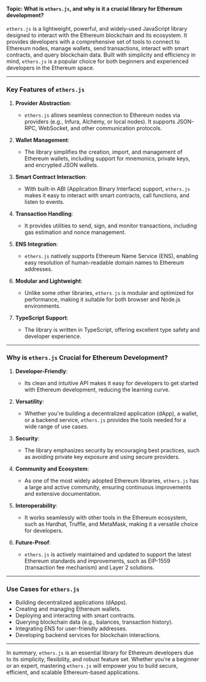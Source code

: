 #### **Topic:** What is `ethers.js`, and why is it a crucial library for Ethereum development?

`ethers.js` is a lightweight, powerful, and widely-used JavaScript library designed to interact with the Ethereum blockchain and its ecosystem. It provides developers with a comprehensive set of tools to connect to Ethereum nodes, manage wallets, send transactions, interact with smart contracts, and query blockchain data. Built with simplicity and efficiency in mind, `ethers.js` is a popular choice for both beginners and experienced developers in the Ethereum space.

---

### **Key Features of `ethers.js`**
1. **Provider Abstraction**:  
   - `ethers.js` allows seamless connection to Ethereum nodes via providers (e.g., Infura, Alchemy, or local nodes). It supports JSON-RPC, WebSocket, and other communication protocols.

2. **Wallet Management**:  
   - The library simplifies the creation, import, and management of Ethereum wallets, including support for mnemonics, private keys, and encrypted JSON wallets.

3. **Smart Contract Interaction**:  
   - With built-in ABI (Application Binary Interface) support, `ethers.js` makes it easy to interact with smart contracts, call functions, and listen to events.

4. **Transaction Handling**:  
   - It provides utilities to send, sign, and monitor transactions, including gas estimation and nonce management.

5. **ENS Integration**:  
   - `ethers.js` natively supports Ethereum Name Service (ENS), enabling easy resolution of human-readable domain names to Ethereum addresses.

6. **Modular and Lightweight**:  
   - Unlike some other libraries, `ethers.js` is modular and optimized for performance, making it suitable for both browser and Node.js environments.

7. **TypeScript Support**:  
   - The library is written in TypeScript, offering excellent type safety and developer experience.

---

### **Why is `ethers.js` Crucial for Ethereum Development?**
1. **Developer-Friendly**:  
   - Its clean and intuitive API makes it easy for developers to get started with Ethereum development, reducing the learning curve.

2. **Versatility**:  
   - Whether you're building a decentralized application (dApp), a wallet, or a backend service, `ethers.js` provides the tools needed for a wide range of use cases.

3. **Security**:  
   - The library emphasizes security by encouraging best practices, such as avoiding private key exposure and using secure providers.

4. **Community and Ecosystem**:  
   - As one of the most widely adopted Ethereum libraries, `ethers.js` has a large and active community, ensuring continuous improvements and extensive documentation.

5. **Interoperability**:  
   - It works seamlessly with other tools in the Ethereum ecosystem, such as Hardhat, Truffle, and MetaMask, making it a versatile choice for developers.

6. **Future-Proof**:  
   - `ethers.js` is actively maintained and updated to support the latest Ethereum standards and improvements, such as EIP-1559 (transaction fee mechanism) and Layer 2 solutions.

---

### **Use Cases for `ethers.js`**
- Building decentralized applications (dApps).
- Creating and managing Ethereum wallets.
- Deploying and interacting with smart contracts.
- Querying blockchain data (e.g., balances, transaction history).
- Integrating ENS for user-friendly addresses.
- Developing backend services for blockchain interactions.

---

In summary, `ethers.js` is an essential library for Ethereum developers due to its simplicity, flexibility, and robust feature set. Whether you're a beginner or an expert, mastering `ethers.js` will empower you to build secure, efficient, and scalable Ethereum-based applications.